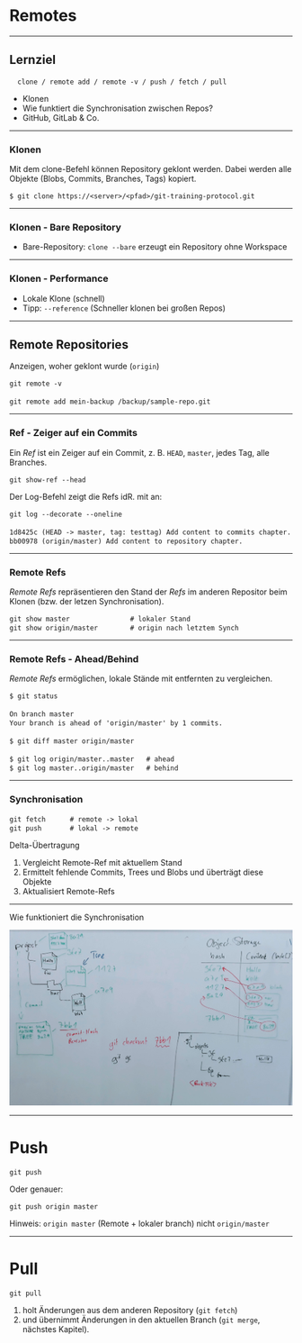 # Remotes

_________________________________________

## Lernziel

```
  clone / remote add / remote -v / push / fetch / pull
```

 * Klonen
 * Wie funktiert die Synchronisation zwischen Repos?
 * GitHub, GitLab & Co.

_________________________________________


### Klonen

Mit dem clone-Befehl können Repository geklont werden. Dabei werden alle
Objekte (Blobs, Commits, Branches, Tags) kopiert.

```
$ git clone https://<server>/<pfad>/git-training-protocol.git
```

_________________________________________


### Klonen - Bare Repository

 * Bare-Repository: `clone --bare` erzeugt ein Repository ohne Workspace

_________________________________________


### Klonen - Performance

 * Lokale Klone (schnell)
 * Tipp: `--reference` (Schneller klonen bei großen Repos)


_________________________________________

## Remote Repositories


Anzeigen, woher geklont wurde (`origin`)

    git remote -v

    git remote add mein-backup /backup/sample-repo.git


_________________________________________

### Ref - Zeiger auf ein Commits

Ein *Ref* ist ein Zeiger auf ein Commit, z. B. `HEAD`, `master`, jedes Tag, alle Branches.

    git show-ref --head

Der Log-Befehl zeigt die Refs idR. mit an:

    git log --decorate --oneline

    1d8425c (HEAD -> master, tag: testtag) Add content to commits chapter.
    bb00978 (origin/master) Add content to repository chapter.


_________________________________________

### Remote Refs

*Remote Refs* repräsentieren den Stand der *Refs* im anderen Repositor beim Klonen (bzw. der letzen Synchronisation).

    git show master               # lokaler Stand
    git show origin/master        # origin nach letztem Synch

_________________________________________

### Remote Refs - Ahead/Behind

*Remote Refs* ermöglichen, lokale Stände mit entfernten zu vergleichen.

    $ git status

    On branch master
    Your branch is ahead of 'origin/master' by 1 commits.

    $ git diff master origin/master

    $ git log origin/master..master   # ahead
    $ git log master..origin/master   # behind

_________________________________________

### Synchronisation

    git fetch      # remote -> lokal
    git push       # lokal -> remote

Delta-Übertragung

   1. Vergleicht Remote-Ref mit aktuellem Stand
   1. Ermittelt fehlende Commits, Trees und Blobs und überträgt diese Objekte
   1. Aktualisiert Remote-Refs

_________________________________________


Wie funktioniert die Synchronisation

![Trees and Object Store](03/trees-and-object-storage.jpg)

_________________________________________

# Push

    git push

Oder genauer:

    git push origin master

Hinweis: `origin master` (Remote + lokaler branch) nicht `origin/master`


_________________________________________

# Pull

    git pull

 1. holt Änderungen aus dem anderen Repository (`git fetch`)
 1. und übernimmt Änderungen in den aktuellen Branch (`git merge`, nächstes Kapitel).

